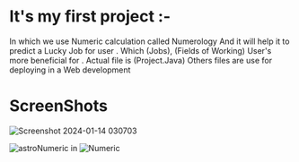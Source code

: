 # It's my first project :-
In which we use Numeric calculation called Numerology 
And it will help it to predict  a Lucky Job for user . Which (Jobs), (Fields of Working) User's more beneficial for .
Actual file is (Project.Java)
Others files are use for deploying in a Web development 
# ScreenShots 


 
![Screenshot 2024-01-14 030703](https://github.com/Garrur77/AstroNumeric/assets/113088550/4ca365e3-8639-48ae-b8aa-cd4148bb010b)

![astroNumeric in](https://github.com/Garrur77/AstroNumeric/assets/113088550/55117c5e-284d-48b0-866e-f54d856a3fae)
![Numeric](https://github.com/Garrur77/AstroNumeric/assets/113088550/cdc9f04e-41a9-47a7-8909-c834a5424e44)
